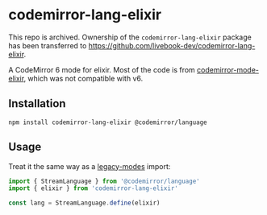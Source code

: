 # codemirror-lang-elixir

This repo is archived. Ownership of the `codemirror-lang-elixir` package has been transferred to https://github.com/livebook-dev/codemirror-lang-elixir.

A CodeMirror 6 mode for elixir. Most of the code is from [codemirror-mode-elixir](https://github.com/ianwalter/codemirror-mode-elixir), which was not compatible with v6.

## Installation
```shell
npm install codemirror-lang-elixir @codemirror/language
```

## Usage
Treat it the same way as a [legacy-modes](https://github.com/codemirror/legacy-modes) import:
```js
import { StreamLanguage } from '@codemirror/language'
import { elixir } from 'codemirror-lang-elixir'

const lang = StreamLanguage.define(elixir)
```
